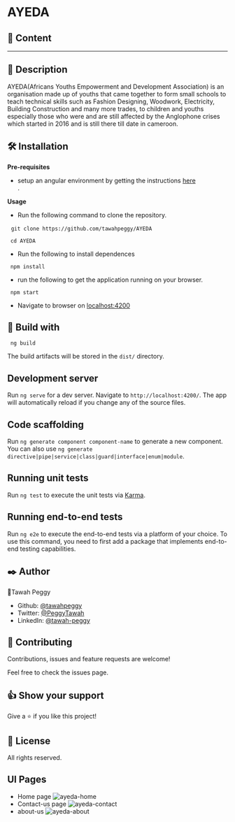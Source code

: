 <h1>AYEDA</h1>

##  📝 Content
<hr/>

## 🧐 Description
AYEDA(Africans Youths Empowerment and Development Association) is an organisation made up of youths that came together to form small schools to teach technical skills such as Fashion Designing, Woodwork, Electricity, Building Construction and many more trades, to children and youths especially those who were and are still affected by the Anglophone crises which started in 2016 and is still there till date in cameroon.

## 🛠 Installation

<b> Pre-requisites</b>
- setup an angular environment by getting the instructions <a href="https://angular.io/guide/setup-local">here</a><br/>.

<b> Usage </b>
- Run the following command to clone the repository.

<pre> <code>git clone https://github.com/tawahpeggy/AYEDA</code></pre>
 
<pre><code> cd AYEDA </code></pre>

 - Run the following to install dependences
 
 <pre><code> npm install </code></pre>
 
 - run the following to get the application running on your browser.<br/>
 
<pre><code> npm start  </code></pre>
- Navigate to browser on <a href="http://localhost:4200/">localhost:4200</a> 

## 🔧 Build with

<pre><code> ng build</code></pre>
The build artifacts will be stored in the `dist/` directory.

## Development server

Run `ng serve` for a dev server. Navigate to `http://localhost:4200/`. The app will automatically reload if you change any of the source files.

## Code scaffolding

Run `ng generate component component-name` to generate a new component. You can also use `ng generate directive|pipe|service|class|guard|interface|enum|module`.

## Running unit tests

Run `ng test` to execute the unit tests via [Karma](https://karma-runner.github.io).

## Running end-to-end tests

Run `ng e2e` to execute the end-to-end tests via a platform of your choice. To use this command, you need to first add a package that implements end-to-end testing capabilities.

## ✒️ Author

👤Tawah Peggy
- Github: <a href="https://github.com/tawahpeggy"> @tawahpeggy</a>
- Twitter: <a href="https://twitter.com/PeggyTawah"> @PeggyTawah</a>
- LinkedIn: <a href ="nkedin.com/in/tawah-peggy-68642619a/">@tawah-peggy</a>

## 🤝 Contributing
Contributions, issues and feature requests are welcome!

Feel free to check the issues page.

## 👍 Show your support
Give a ⭐️ if you like this project!

## 📝 License
All rights reserved.

## UI Pages

- Home page ![ayeda-home](https://user-images.githubusercontent.com/40355086/156639290-84c81cae-a114-4b48-8166-9abe0fc49b63.PNG)
- Contact-us page ![ayeda-contact](https://user-images.githubusercontent.com/40355086/156639236-b3263a2f-b83c-410b-9d6d-57200b892afb.JPG)
- about-us ![ayeda-about](https://user-images.githubusercontent.com/40355086/156639436-134c5fa6-8d13-4a83-b264-e5a0c3d29617.JPG)




